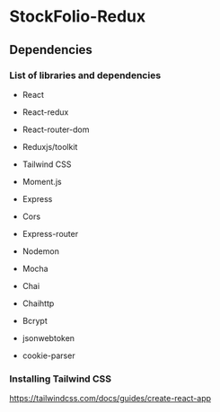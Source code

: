 # StockFolio-Redux

## Dependencies

### List of libraries and dependencies

- React
- React-redux
- React-router-dom
- Reduxjs/toolkit
- Tailwind CSS
- Moment.js

- Express
- Cors
- Express-router
- Nodemon
- Mocha
- Chai
- Chaihttp
- Bcrypt
- jsonwebtoken
- cookie-parser

### Installing Tailwind CSS

https://tailwindcss.com/docs/guides/create-react-app
